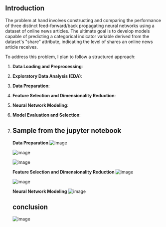 
## Introduction

The problem at hand involves constructing and comparing the performance of three distinct feed-forward/back propagating neural networks using a dataset of online news articles. The ultimate goal is to develop models capable of predicting a categorical indicator variable derived from the dataset's "share" attribute, indicating the level of shares an online news article receives.

To address this problem, I plan to follow a structured approach:

1. **Data Loading and Preprocessing**:

2. **Exploratory Data Analysis (EDA)**: 

3. **Data Preparation**: 
4. **Feature Selection and Dimensionality Reduction**:
5. **Neural Network Modeling**: 
6. **Model Evaluation and Selection**:

7. ## Sample from the jupyter notebook
   
   **Data Preparation**
   ![image](https://github.com/user-attachments/assets/d9f2c4aa-575c-4b2b-8d95-30bd1aaea2e4)

   ![image](https://github.com/user-attachments/assets/1a6d1786-92fc-44ca-9127-435e6974bf86)

   ![image](https://github.com/user-attachments/assets/31ca2931-79ec-4757-b542-99bc3b025416)

    **Feature Selection and Dimensionality Reduction**
   ![image](https://github.com/user-attachments/assets/47b60121-e23f-4ec7-99ba-004efc82083b)

   ![image](https://github.com/user-attachments/assets/d15e3ed1-cfc9-41bf-810f-c14151984eb4)

   **Neural Network Modeling**
   ![image](https://github.com/user-attachments/assets/d35c4d80-af9f-435f-b281-8df8fbfab917)



   ## conclusion

   ![image](https://github.com/user-attachments/assets/21b7525b-1994-413d-a0af-4115f2ec0d56)


